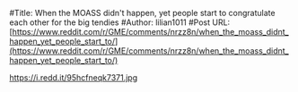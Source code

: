 #Title: When the MOASS didn't happen, yet people start to congratulate each other for the big tendies
#Author: lilian1011
#Post URL: [https://www.reddit.com/r/GME/comments/nrzz8n/when_the_moass_didnt_happen_yet_people_start_to/](https://www.reddit.com/r/GME/comments/nrzz8n/when_the_moass_didnt_happen_yet_people_start_to/)


https://i.redd.it/95hcfneqk7371.jpg